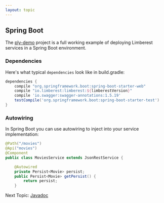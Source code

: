 ```yaml
---
layout: topic
---
```

## Spring Boot
The [ply-demo](https://github.com/ply-ct/ply-demo) project is a full working example of deploying Limberest
services in a Spring Boot environment.

### Dependencies
Here's what typical `dependencies` look like in build.gradle:
```gradle
dependencies {
    compile "org.springframework.boot:spring-boot-starter-web"
    compile "io.limberest:limberest:${limberestVersion}"
    compile 'io.swagger:swagger-annotations:1.5.19'
    testCompile('org.springframework.boot:spring-boot-starter-test')
}
```

### Autowiring
In Spring Boot you can use autowiring to inject into your service implementation:
```java
@Path("/movies")
@Api("movies")
@Component
public class MoviesService extends JsonRestService {

    @Autowired
    private Persist<Movie> persist;
    public Persist<Movie> getPersist() {
        return persist;
    }
```

Next Topic: [Javadoc](/javadoc)